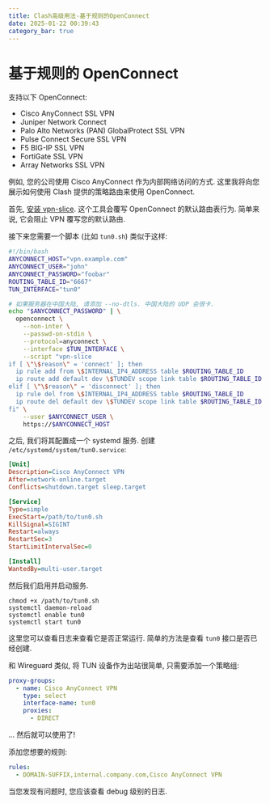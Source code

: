```yaml
---
title: Clash高级用法-基于规则的OpenConnect
date: 2025-01-22 00:39:43
category_bar: true
---
```


# 基于规则的 OpenConnect

支持以下 OpenConnect:

- Cisco AnyConnect SSL VPN
- Juniper Network Connect
- Palo Alto Networks (PAN) GlobalProtect SSL VPN
- Pulse Connect Secure SSL VPN
- F5 BIG-IP SSL VPN
- FortiGate SSL VPN
- Array Networks SSL VPN

例如, 您的公司使用 Cisco AnyConnect 作为内部网络访问的方式. 这里我将向您展示如何使用 Clash 提供的策略路由来使用 OpenConnect.

首先, [安装 vpn-slice](https://github.com/dlenski/vpn-slice#requirements). 这个工具会覆写 OpenConnect 的默认路由表行为. 简单来说, 它会阻止 VPN 覆写您的默认路由.

接下来您需要一个脚本 (比如 `tun0.sh`) 类似于这样:

```sh
#!/bin/bash
ANYCONNECT_HOST="vpn.example.com"
ANYCONNECT_USER="john"
ANYCONNECT_PASSWORD="foobar"
ROUTING_TABLE_ID="6667"
TUN_INTERFACE="tun0"

# 如果服务器在中国大陆, 请添加 --no-dtls. 中国大陆的 UDP 会很卡.
echo "$ANYCONNECT_PASSWORD" | \
  openconnect \
    --non-inter \
    --passwd-on-stdin \
    --protocol=anyconnect \
    --interface $TUN_INTERFACE \
    --script "vpn-slice
if [ \"\$reason\" = 'connect' ]; then
  ip rule add from \$INTERNAL_IP4_ADDRESS table $ROUTING_TABLE_ID
  ip route add default dev \$TUNDEV scope link table $ROUTING_TABLE_ID
elif [ \"\$reason\" = 'disconnect' ]; then
  ip rule del from \$INTERNAL_IP4_ADDRESS table $ROUTING_TABLE_ID
  ip route del default dev \$TUNDEV scope link table $ROUTING_TABLE_ID
fi" \
    --user $ANYCONNECT_USER \
    https://$ANYCONNECT_HOST
```

之后, 我们将其配置成一个 systemd 服务. 创建 `/etc/systemd/system/tun0.service`:

```ini
[Unit]
Description=Cisco AnyConnect VPN
After=network-online.target
Conflicts=shutdown.target sleep.target

[Service]
Type=simple
ExecStart=/path/to/tun0.sh
KillSignal=SIGINT
Restart=always
RestartSec=3
StartLimitIntervalSec=0

[Install]
WantedBy=multi-user.target
```

然后我们启用并启动服务.

```shell
chmod +x /path/to/tun0.sh
systemctl daemon-reload
systemctl enable tun0
systemctl start tun0
```

这里您可以查看日志来查看它是否正常运行. 简单的方法是查看 `tun0` 接口是否已经创建.

和 Wireguard 类似, 将 TUN 设备作为出站很简单, 只需要添加一个策略组:

```yaml
proxy-groups:
  - name: Cisco AnyConnect VPN
    type: select
    interface-name: tun0
    proxies:
      - DIRECT
```

... 然后就可以使用了!

添加您想要的规则:

```yaml
rules:
  - DOMAIN-SUFFIX,internal.company.com,Cisco AnyConnect VPN
```

当您发现有问题时, 您应该查看 debug 级别的日志.
